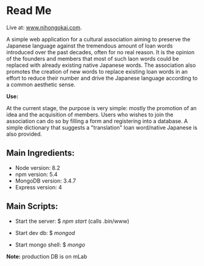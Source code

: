 Read Me
======

Live at: www.nihongokai.com.

A simple web application for a cultural association aiming to preserve the Japanese language against the tremendous amount of loan words introduced over the past decades, often for no real reason. It is the opinion of the founders and members that most of such laon words could be replaced with already existing native Japanese words. The association also promotes the creation of new words to replace existing loan words in an effort to reduce their number and drive the Japanese language according to a common aesthetic sense.

**Use:**

At the current stage, the purpose is very simple: mostly the promotion of an idea and the acquisition of members. Users who wishes to join the association can do so by filling a form and registering into a database. A simple dictionary that suggests a "translation" loan word/native Japanese is also provided.

## Main Ingredients:

* Node version: 8.2 
* npm version: 5.4 
* MongoDB version: 3.4.7 
* Express version: 4

## Main Scripts:

* Start the server: $ *npm start* (calls .bin/www)

* Start dev db: $ *mongod*

* Start mongo shell: $ *mongo*

**Note:** production DB is on mLab



